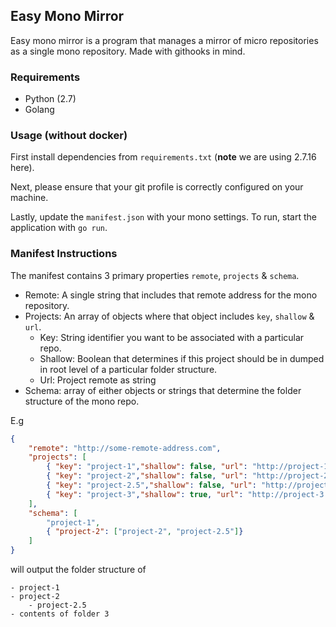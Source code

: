 ## Easy Mono Mirror
Easy mono mirror is a program that manages a mirror of micro repositories as a single mono repository. Made with githooks in mind.

### Requirements
- Python (2.7)
- Golang

### Usage (without docker)
First install dependencies from `requirements.txt` (__note__ we are using 2.7.16 here).

Next, please ensure that your git profile is correctly configured on your machine.

Lastly, update the `manifest.json` with your mono settings. To run, start the application with `go run`.

### Manifest Instructions
The manifest contains 3 primary properties `remote`, `projects` & `schema`. 
- Remote: A single string that includes that remote address for the mono repository.
- Projects: An array of objects where that object includes `key`, `shallow` & `url`.  
    - Key: String identifier you want to be associated with a particular repo.
    - Shallow: Boolean that determines if this project should be in dumped in root level of a particular folder structure.
    - Url: Project remote as string
- Schema: array of either objects or strings that determine the folder structure of the mono repo.

E.g
```json
{
	"remote": "http://some-remote-address.com",
	"projects": [
		{ "key": "project-1","shallow": false, "url": "http://project-1.remote.com" },
		{ "key": "project-2","shallow": false, "url": "http://project-2.remote.com" },
		{ "key": "project-2.5","shallow": false, "url": "http://project-2.5.remote.com" },
		{ "key": "project-3","shallow": true, "url": "http://project-3.remote.com" },`
	],
	"schema": [
		"project-1",
        { "project-2": ["project-2", "project-2.5"]}
	]
}
```
will output the folder structure of
```
- project-1
- project-2
    - project-2.5
- contents of folder 3
```

